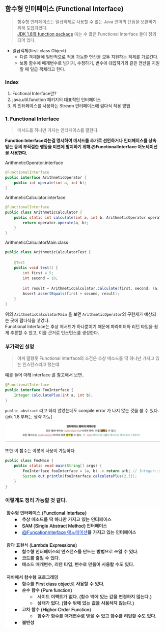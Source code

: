 ## 함수형 인터페이스 (Functional Interface)
> 함수형 인터페이스는 일급객체로 사용할 수 없는 Java 언어의 단점을 보완하기 위해 도입되었다.  
> [JDK 1.8의 function package](https://docs.oracle.com/javase/8/docs/api/java/util/function/package-summary.html) 에는 수 많은 Functional Interface 들이 정의되어 있다.

* 일급객체(first-class Object)
  * 다른 객체들에 일반적으로 적용 가능한 연산을 모두 지원하는 객체를 가르킨다. 
  * 보통 함수에 매개변수로 넘기기, 수정하기, 변수에 대입하기와 같은 연산을 지원할 때 일급 객체라고 한다.

### Index
1. Fuctional Interface란?
2. java.util.function 패키지의 대표적인 인터페이스
3. 위 인터페이스를 사용하는 Stream 인터페이스에 람다식 적용 방법
   

### 1. Functional Interface
> 메서드를 하나만 가지는 인터페이스를 말한다.

**Function Interface라는걸 명시하여 메서드를 추가로 선언하거나 인터페이스를 상속받는 등의 부적절한 행동을 미연에 방지하기 위해 @FunctionalInterface 어노테이션을 사용한다.**

ArithmeticOperator.interface
```java
@FunctionalInterface
public interface ArithmeticOperator {
    public int operate(int a, int b);
}
```

ArithmeticCalculator.interface
```java
@FunctionalInterface
public class ArithmeticCalculator {
    public static int calculate(int a, int b, ArithmeticOperator operator) {
        return operator.operate(a, b);
    }
}
```

ArithmeticCalculatorMain.class
```java
public class ArithmeticCalculatorTest {
 
    @Test
    public void test() {
        int first = 5;
        int second = 10;
        
        int result = ArithmeticCalculator.calculate(first, second, (a, b) -> a + b);
        Assert.assertEquals(first + second, result);
    }
}
```

위의 `ArithmeticCalculatorMain` 을 보면 `ArithmeticOperator`의 구현체가 예상되는 곳에 람다식을 넣었다.  
Functional Interface는 추상 메서드가 하나뿐이기 때문에 파라미터와 리턴 타입을 쉽게 추론할 수 있고, 이를 근거로 인스턴스를 생성한다.


### 부가적인 설명
> 아까 말했듯 Functional Interface의 조건은 추상 메소드를 딱 하나만 가지고 있는 인스턴스라고 했는데

예를 들어 아래 interface 를 참고해서 보면..
```java
@FunctionalInterface
public interface FooInterface {
    Integer calculatePlus(int a, int b);
}
```

`public abstract` 라고 하지 않았는데도 compile error 가 나지 않는 것을 볼 수 있다. (jdk 1.8 부터는 생략 가능)
<img src="../../img/interface-member-constraint.png" width="800px">

또한 이 함수는 이렇게 사용이 가능하다.
```java
public class FooMain {
    public static void main(String[] args) {
        FooInterface fooInterface = (a, b) -> return a+b; // Integer::sum 메소드 레퍼런스 이용 가능
        System.out.println(fooInterface.calculatePlus(2,3));
    }
}
```

### 이렇게도 정리 가능할 것 같다.
<img src="../../img/FI-lecture.png" width="700px">
